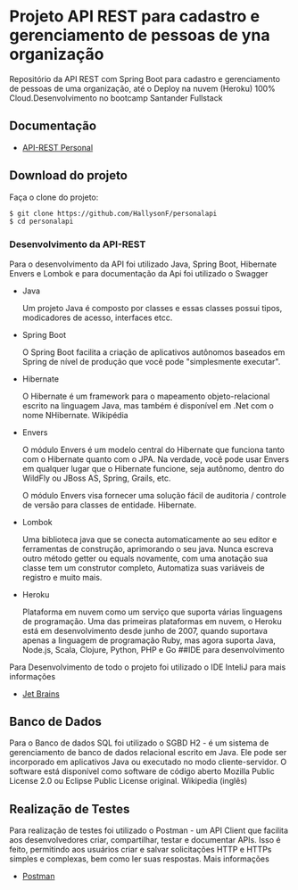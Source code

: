 # Projeto API REST para cadastro e gerenciamento de pessoas de yna organização

Repositório da  API REST com Spring Boot para cadastro e gerenciamento de pessoas de uma organização, até o Deploy na nuvem (Heroku) 100% Cloud.Desenvolvimento no bootcamp Santander Fullstack

## Documentação

* [ API-REST Personal ](https://personal-live.herokuapp.com/api/v1/people)

## Download do projeto

Faça o clone do projeto:

```bash
$ git clone https://github.com/HallysonF/personalapi
$ cd personalapi
```
### Desenvolvimento da API-REST

Para o desenvolvimento da API foi utilizado Java, Spring Boot, Hibernate Envers e Lombok e para documentação da Api foi utilizado o Swagger

- Java

  Um projeto Java é composto por classes e essas classes possui tipos, modicadores de acesso, interfaces etcc.

- Spring Boot
  
  O Spring Boot facilita a criação de aplicativos autônomos baseados em Spring de nível de produção que você pode "simplesmente executar".

- Hibernate

  O Hibernate é um framework para o mapeamento objeto-relacional escrito na linguagem Java, mas também é disponível em .Net com o nome NHibernate. Wikipédia
- Envers

  O módulo Envers é um modelo central do Hibernate que funciona tanto com o Hibernate quanto com o JPA. Na verdade, você pode usar Envers em qualquer lugar que o Hibernate funcione, seja autônomo, dentro do WildFly ou JBoss AS, Spring, Grails, etc.

  O módulo Envers visa fornecer uma solução fácil de auditoria / controle de versão para classes de entidade. Hibernate.
- Lombok

  Uma biblioteca java que se conecta automaticamente ao seu editor e ferramentas de construção, aprimorando o seu java.
Nunca escreva outro método getter ou equals novamente, com uma anotação sua classe tem um construtor completo, Automatiza suas variáveis ​​de registro e muito mais.
  
- Heroku

  Plataforma em nuvem como um serviço que suporta várias linguagens de programação. Uma das primeiras plataformas em nuvem, o Heroku está em desenvolvimento desde junho de 2007, quando suportava apenas a linguagem de programação Ruby, mas agora suporta Java, Node.js, Scala, Clojure, Python, PHP e Go
##IDE para desenvolvimento

Para Desenvolvimento de todo o projeto foi utilizado o IDE InteliJ para mais informações
* [Jet Brains](https://www.jetbrains.com/pt-br/idea/)
## Banco de Dados

Para o Banco de dados SQL foi utilizado o SGBD H2 - é um sistema de gerenciamento de banco de dados relacional escrito em Java. Ele pode ser incorporado em aplicativos Java ou executado no modo cliente-servidor. O software está disponível como software de código aberto Mozilla Public License 2.0 ou Eclipse Public License original. Wikipedia (inglês)

## Realização de Testes
Para realização de testes foi utilizado o Postman - um API Client que facilita aos desenvolvedores criar, compartilhar, testar e documentar APIs. Isso é feito, permitindo aos usuários criar e salvar solicitações HTTP e HTTPs simples e complexas, bem como ler suas respostas. Mais informações
* [Postman](https://www.postman.com/)
